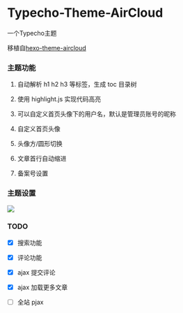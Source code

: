 # Typecho-Theme-AirCloud
一个Typecho主题

移植自[hexo-theme-aircloud](https://github.com/aircloud/hexo-theme-aircloud)

### 主题功能
1. 自动解析 h1 h2 h3 等标签，生成 toc 目录树

2. 使用 highlight.js 实现代码高亮

3. 可以自定义首页头像下的用户名，默认是管理员账号的昵称

4. 自定义首页头像

5. 头像方/圆形切换

6. 文章首行自动缩进

7. 备案号设置

### 主题设置
![](https://lim-1257884139.cos.ap-shanghai.myqcloud.com/images/20190731003442.png)

### TODO
- [x] 搜索功能

- [x] 评论功能

- [x] ajax 提交评论

- [x] ajax 加载更多文章

- [ ] 全站 pjax